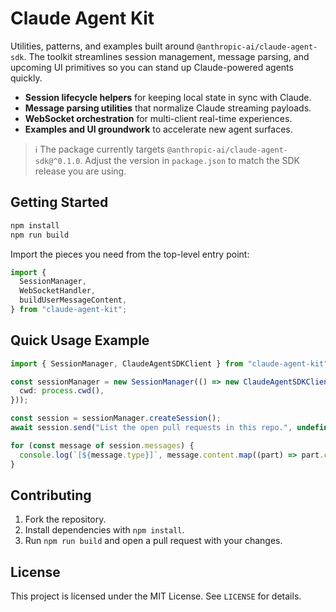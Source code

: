# Claude Agent Kit

Utilities, patterns, and examples built around `@anthropic-ai/claude-agent-sdk`. The toolkit streamlines session management, message parsing, and upcoming UI primitives so you can stand up Claude-powered agents quickly.

- **Session lifecycle helpers** for keeping local state in sync with Claude.
- **Message parsing utilities** that normalize Claude streaming payloads.
- **WebSocket orchestration** for multi-client real-time experiences.
- **Examples and UI groundwork** to accelerate new agent surfaces.

> ℹ️ The package currently targets `@anthropic-ai/claude-agent-sdk@^0.1.0`. Adjust the version in `package.json` to match the SDK release you are using.

## Getting Started

```bash
npm install
npm run build
```

Import the pieces you need from the top-level entry point:

```ts
import {
  SessionManager,
  WebSocketHandler,
  buildUserMessageContent,
} from "claude-agent-kit";
```

## Quick Usage Example

```ts
import { SessionManager, ClaudeAgentSDKClient } from "claude-agent-kit";

const sessionManager = new SessionManager(() => new ClaudeAgentSDKClient({
  cwd: process.cwd(),
}));

const session = sessionManager.createSession();
await session.send("List the open pull requests in this repo.", undefined);

for (const message of session.messages) {
  console.log(`[${message.type}]`, message.content.map((part) => part.content));
}
```

## Contributing

1. Fork the repository.
2. Install dependencies with `npm install`.
3. Run `npm run build` and open a pull request with your changes.

## License

This project is licensed under the MIT License. See `LICENSE` for details.
